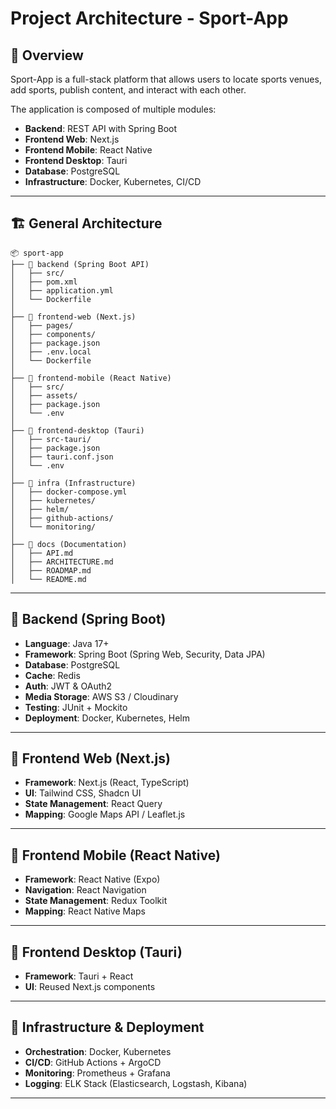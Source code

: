 # **Project Architecture - Sport-App**

## 📌 **Overview**
Sport-App is a full-stack platform that allows users to locate sports venues, add sports, publish content, and interact with each other.

The application is composed of multiple modules:
- **Backend**: REST API with Spring Boot
- **Frontend Web**: Next.js
- **Frontend Mobile**: React Native
- **Frontend Desktop**: Tauri
- **Database**: PostgreSQL
- **Infrastructure**: Docker, Kubernetes, CI/CD

---

## 🏗 **General Architecture**
```
📦 sport-app
├── 📁 backend (Spring Boot API)
│   ├── src/
│   ├── pom.xml
│   ├── application.yml
│   └── Dockerfile
│
├── 📁 frontend-web (Next.js)
│   ├── pages/
│   ├── components/
│   ├── package.json
│   ├── .env.local
│   └── Dockerfile
│
├── 📁 frontend-mobile (React Native)
│   ├── src/
│   ├── assets/
│   ├── package.json
│   └── .env
│
├── 📁 frontend-desktop (Tauri)
│   ├── src-tauri/
│   ├── package.json
│   ├── tauri.conf.json
│   └── .env
│
├── 📁 infra (Infrastructure)
│   ├── docker-compose.yml
│   ├── kubernetes/
│   ├── helm/
│   ├── github-actions/
│   └── monitoring/
│
├── 📁 docs (Documentation)
│   ├── API.md
│   ├── ARCHITECTURE.md
│   ├── ROADMAP.md
│   └── README.md
```

---

## 🔹 **Backend (Spring Boot)**
- **Language**: Java 17+
- **Framework**: Spring Boot (Spring Web, Security, Data JPA)
- **Database**: PostgreSQL
- **Cache**: Redis
- **Auth**: JWT & OAuth2
- **Media Storage**: AWS S3 / Cloudinary
- **Testing**: JUnit + Mockito
- **Deployment**: Docker, Kubernetes, Helm

---

## 🔹 **Frontend Web (Next.js)**
- **Framework**: Next.js (React, TypeScript)
- **UI**: Tailwind CSS, Shadcn UI
- **State Management**: React Query
- **Mapping**: Google Maps API / Leaflet.js

---

## 🔹 **Frontend Mobile (React Native)**
- **Framework**: React Native (Expo)
- **Navigation**: React Navigation
- **State Management**: Redux Toolkit
- **Mapping**: React Native Maps

---

## 🔹 **Frontend Desktop (Tauri)**
- **Framework**: Tauri + React
- **UI**: Reused Next.js components

---

## 🔹 **Infrastructure & Deployment**
- **Orchestration**: Docker, Kubernetes
- **CI/CD**: GitHub Actions + ArgoCD
- **Monitoring**: Prometheus + Grafana
- **Logging**: ELK Stack (Elasticsearch, Logstash, Kibana)

---